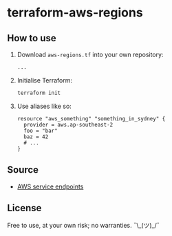 # terraform-aws-regions

## How to use

1. Download `aws-regions.tf` into your own repository:
    ```bash 
    ...
    ```

2. Initialise Terraform:
   ```bash
   terraform init
   ```

3. Use aliases like so:
    ```hcl-terraform
    resource "aws_something" "something_in_sydney" {
      provider = aws.ap-southeast-2
      foo = "bar"
      baz = 42
      # ...
    }
    ```

## Source

- [AWS service endpoints](https://docs.aws.amazon.com/general/latest/gr/rande.html)

## License

Free to use, at your own risk; no warranties. ¯\\\_(ツ)_/¯
